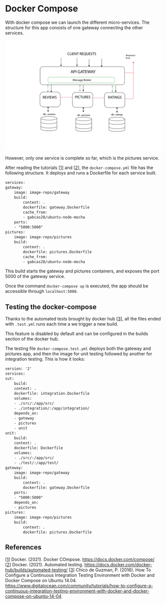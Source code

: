 # Docker Compose

With docker compose we can launch the different micro-services. The structure for this app consists of one gateway connecting the other services.

![Api Structure](./img/api-structure.png)

However, only one service is complete so far, which is the pictures service.

After reading the tutorials [[1]] and [[2]], the `docker-compose.yml` file has the following structure. It deploys and runs a Dockerfile for each service built.

    services:
    gateway:
        image: image-repo/gateway
        build: 
            context: .
            dockerfile: gateway.Dockerfile
            cache_from:
            - gabcas28/ubuntu-node-mocha
        ports:
        - "5000:5000"
    pictures:
        image: image-repo/pictures
        build: 
            context: .
            dockerfile: pictures.Dockerfile
            cache_from:
            - gabcas28/ubuntu-node-mocha

This build starts the gateway and pictures containers, and exposes the port 5000 of the gateway service.

Once the command `docker-compose up` is executed, the app should be accessible through `localhost:5000`.

## Testing the docker-compose

Thanks to the automated tests brought by docker hub [[3]], all the files ended with `.test.yml` runs each time a we trigger a new build.

This feature is disabled by default and can be configured in the builds section of the docker hub.

The testing file `docker-compose.test.yml` deploys both the gateway and pictures app, and then the image for unit testing followed by another for integration testing. This is how it looks:

    version: '2' 
    services:
    sut:
        build: 
        context: .
        dockerfile: integration.Dockerfile
        volumes: 
        - ./src/:/app/src/
        - ./integration/:/app/integration/
        depends_on:
        - gateway
        - pictures
        - unit
    unit:
        build: 
        context: .
        dockerfile: Dockerfile
        volumes: 
        - ./src/:/app/src/
        - ./test/:/app/test/
    gateway:
        image: image-repo/gateway
        build: 
            context: .
            dockerfile: gateway.Dockerfile
        ports:
        - "5000:5000"
        depends_on: 
        - pictures
    pictures:
        image: image-repo/pictures
        build: 
            context: .
            dockerfile: pictures.Dockerfile

## References

[[1]] Docker. (2021). Docker COmpose. https://docs.docker.com/compose/
[[2]] Docker. (2021). Automated testing. https://docs.docker.com/docker-hub/builds/automated-testing/
[[3]] Chico de Guzman, P. (2016). How To Configure a Continuous Integration Testing Environment with Docker and Docker Compose on Ubuntu 14.04. https://www.digitalocean.com/community/tutorials/how-to-configure-a-continuous-integration-testing-environment-with-docker-and-docker-compose-on-ubuntu-14-04

[1]:https://docs.docker.com/compose/
[2]:https://docs.docker.com/docker-hub/builds/automated-testing/
[3]:https://www.digitalocean.com/community/tutorials/how-to-configure-a-continuous-integration-testing-environment-with-docker-and-docker-compose-on-ubuntu-14-04
